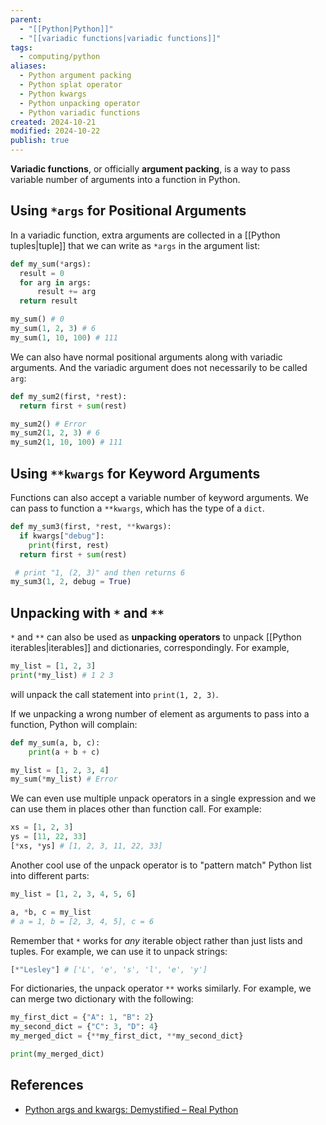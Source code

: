```yaml
---
parent:
  - "[[Python|Python]]"
  - "[[variadic functions|variadic functions]]"
tags:
  - computing/python
aliases:
  - Python argument packing
  - Python splat operator
  - Python kwargs
  - Python unpacking operator
  - Python variadic functions
created: 2024-10-21
modified: 2024-10-22
publish: true
---
```

**Variadic functions**, or officially **argument packing**, is a way to pass variable number of arguments into a function in Python.

## Using `*args` for Positional Arguments
In a variadic function, extra arguments are collected in a [[Python tuples|tuple]] that we can write as `*args` in the argument list:
```python
def my_sum(*args):
  result = 0
  for arg in args:
      result += arg
  return result

my_sum() # 0
my_sum(1, 2, 3) # 6
my_sum(1, 10, 100) # 111
```

We can also have normal positional arguments along with variadic arguments. And the variadic argument does not necessarily to be called `arg`:
```python
def my_sum2(first, *rest):
  return first + sum(rest)

my_sum2() # Error
my_sum2(1, 2, 3) # 6
my_sum2(1, 10, 100) # 111
```

## Using `**kwargs` for Keyword Arguments
Functions can also accept a variable number of keyword arguments. We can pass to function a `**kwargs`, which has the type of a `dict`.
```python
def my_sum3(first, *rest, **kwargs):
  if kwargs["debug"]:
    print(first, rest)
  return first + sum(rest)

 # print "1, (2, 3)" and then returns 6
my_sum3(1, 2, debug = True)
```

## Unpacking with `*` and `**`
`*` and `**` can also be used as **unpacking operators** to unpack [[Python iterables|iterables]] and dictionaries, correspondingly. For example,
```python
my_list = [1, 2, 3]
print(*my_list) # 1 2 3
```
will unpack the call statement into `print(1, 2, 3)`.

If we unpacking a wrong number of element as arguments to pass into a function, Python will complain:
```python
def my_sum(a, b, c):
    print(a + b + c)

my_list = [1, 2, 3, 4]
my_sum(*my_list) # Error
```

We can even use multiple unpack operators in a single expression and we can use them in places other than function call. For example:
```python
xs = [1, 2, 3]
ys = [11, 22, 33]
[*xs, *ys] # [1, 2, 3, 11, 22, 33]
```

Another cool use of the unpack operator is to "pattern match" Python list into different parts:
```python
my_list = [1, 2, 3, 4, 5, 6]

a, *b, c = my_list
# a = 1, b = [2, 3, 4, 5], c = 6
```

Remember that `*` works for _any_ iterable object rather than just lists and tuples. For example, we can use it to unpack strings:
```python
[*"Lesley"] # ['L', 'e', 's', 'l', 'e', 'y']
```

For dictionaries, the unpack operator `**` works similarly. For example, we can merge two dictionary with the following:
```python
my_first_dict = {"A": 1, "B": 2}
my_second_dict = {"C": 3, "D": 4}
my_merged_dict = {**my_first_dict, **my_second_dict}

print(my_merged_dict)
```

## References
- [Python args and kwargs: Demystified – Real Python](https://realpython.com/python-kwargs-and-args)
